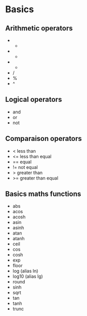 # Basics

## Arithmetic operators

* +
* -
* *
* /
* %
* ^

## Logical operators

* and
* or
* not

## Comparaison operators 

* < less than
* <= less than equal
* == equal
* != not equal
* &gt; greater than
* &gt;= greater than equal

## Basics maths functions

* abs
* acos
* acosh
* asin
* asinh
* atan
* atanh
* ceil
* cos
* cosh
* exp
* floor
* log (alias ln)
* log10 (alias lg)
* round
* sinh
* sqrt
* tan
* tanh
* trunc